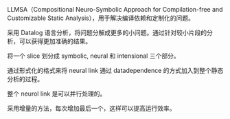 LLMSA（Compositional Neuro-Symbolic Approach for Compilation-free and Customizable Static Analysis），用于解决编译依赖和定制化的问题。

采用 Datalog 语言分析，将问题分解成更多的小问题。通过针对较小片段的分析，可以获得更加准确的结果。

将一个 slice 划分成 symbolic, neural 和 intensional 三个部分。

通过形式化的格式来将 neural link 通过 datadependence 的方式加入到整个静态分析的过程。

整个 neurol link 是可以并行处理的。

采用增量的方法，每次增加最后一个，这样可以提高运行效率。

